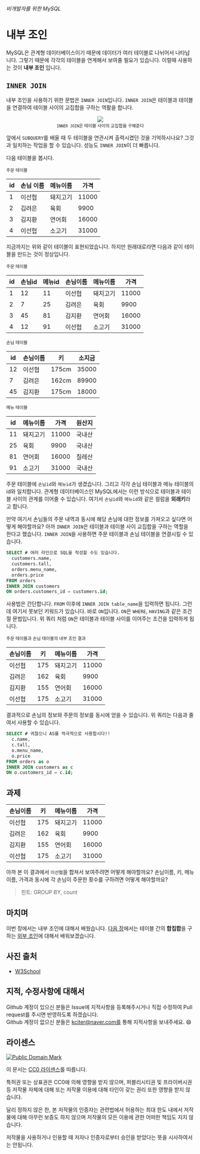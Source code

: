 ###### 비개발자를 위한 MySQL
# 내부 조인

MySQL은 관계형 데이터베이스이기 때문에 데이터가 여러 테이블로 나뉘어서 나타납니다. 그렇기 때문에 각각의 테이블을 연계해서 보여줄 필요가 있습니다. 이럴때 사용하는 것이 **내부 조인** 입니다.

## `INNER JOIN`
내부 조인을 사용하기 위한 문법은 `INNER JOIN`입니다. `INNER JOIN`은 테이블과 테이블을 연결하여 테이블 사이의 교집합을 구하는 역활을 합니다.

<p align="center">
  <img src="https://github.com/kciter/MySQLForNonDeveloper/blob/master/Images/inner_join.gif?raw=true"><br>
  <sub><code>INNER JOIN</code>은 테이블 사이의 교집합을 구해준다</sub>
</p>

앞에서 `SUBQUERY`를 배울 때 두 테이블을 연관시켜 출력시켰던 것을 기억하시나요? 그것과 일치하는 작업을 할 수 있습니다. 성능도 `INNER JOIN`이 더 빠릅니다.

다음 테이블을 봅시다.

<sub>주문 테이블</sub>

|id |손님 이름|메뉴이름|가격 |
|---|---------|--------|-----|
|1  |이선협   |돼지고기|11000|
|2  |김려은   |육회    |9900 |
|3  |김지환   |연어회  |16000|
|4  |이선협   |소고기  |31000|


지금까지는 위와 같이 테이블이 표현되었습니다. 하지만 원래대로라면 다음과 같이 테이블을 만드는 것이 정상입니다.

<sub>주문 테이블</sub>

|id |손님id|메뉴id|손님이름|메뉴이름|가격 |
|---|------|------|--------|--------|-----|
|1  |12    |11    |이선협  |돼지고기|11000|
|2  |7     |25    |김려은  |육회    |9900 |
|3  |45    |81    |김지환  |연어회  |16000|
|4  |12    |91    |이선협   |소고기  |31000|

<sub>손님 테이블</sub>

|id |손님이름|키   |소지금|
|---|--------|-----|------|
|12 |이선협  |175cm|35000 |
|7  |김려은  |162cm|89900 |
|45 |김지환  |175cm|18000 |

<sub>메뉴 테이블</sub>

|id |메뉴이름|가격  |원산지|
|---|--------|------|------|
|11 |돼지고기|11000 |국내산|
|25 |육회    |9900  |국내산|
|81 |연어회  |16000 |칠레산|
|91 |소고기  |31000 |국내산|

주문 테이블에 `손님id`와 `메뉴id`가 생겼습니다. 그리고 각각 손님 테이블과 메뉴 테이블의 id와 일치합니다. 관계형 데이터베이스인 MySQL에서는 이런 방식으로 테이블과 테이블 사이의 관계를 이어줄 수 있습니다. 여기서 `손님id`와 `메뉴id`와 같은 컬럼을 **외래키**라고 합니다.

만약 여기서 손님들의 주문 내역과 동시에 해당 손님에 대한 정보를 가져오고 싶다면 어떻게 해야할까요? 아까 `INNER JOIN`은 테이블과 테이블 사이 교집합을 구하는 역할을 한다고 했습니다. `INNER JOIN`을 사용하면 주문 테이블과 손님 테이블을 연결시킬 수 있습니다.

```sql
SELECT # 여러 라인으로 SQL을 작성할 수도 있습니다.
  customers.name,
  customers.tall,
  orders.menu_name, 
  orders.price
FROM orders
INNER JOIN customers
ON orders.customers_id = customers.id;
```

사용법은 간단합니다. `FROM` 이후에 `INNER JOIN table_name`을 입력하면 됩니다. 그런데 여기서 못보던 키워드가 있습니다. 바로 `ON`입니다. `ON`은 `WHERE`, `HAVING`과 같은 조건절 문법입니다. 위 쿼리 처럼 `ON`은 테이블과 테이블 사이를 이어주는 조건을 입력하게 됩니다.

<sub>주문 테이블과 손님 테이블의 내부 조인 결과</sub>

|손님이름|키 |메뉴이름|가격 |
|--------|---|--------|-----|
|이선협  |175|돼지고기|11000|
|김려은  |162|육회    |9900 |
|김지환  |155|연어회  |16000|
|이선협  |175|소고기  |31000|

결과적으로 손님의 정보와 주문의 정보를 동시에 얻을 수 있습니다. 위 쿼리는 다음과 줄여서 사용할 수 있습니다.

```sql
SELECT # 귀찮으니 AS를 적극적으로 사용합시다!!
  c.name,
  c.tall,
  o.menu_name, 
  o.price
FROM orders as o
INNER JOIN customers as c
ON o.customers_id = c.id;
```

## 과제

|손님이름|키 |메뉴이름|가격 |
|--------|---|--------|-----|
|이선협  |175|돼지고기|11000|
|김려은  |162|육회    |9900 |
|김지환  |155|연어회  |16000|
|이선협  |175|소고기  |31000|

아까 본 이 결과에서 `이선협`을 합쳐서 보여주려면 어떻게 해야할까요? 손님이름, 키, 메뉴이름, 가격과 동시에 각 손님이 주문한 횟수를 구하려면 어떻게 해야할까요?

> 힌트: GROUP BY, count

## 마치며
이번 장에서는 내부 조인에 대해서 배웠습니다. [다음 장](OUTER-JOIN.md)에서는 테이블 간의 **합집합**을 구하는 [외부 조인](OUTER-JOIN.md)에 대해서 배워보겠습니다.

## 사진 출처
* [W3School](http://w3schools.com/sql/)

## 지적, 수정사항에 대해서
Github 계정이 있으신 분들은 Issue에 지적사항을 등록해주시거나 직접 수정하여 Pull request를 주시면 반영하도록 하겠습니다. <br>Github 계정이 없으신 분들은 kciter@naver.com를 통해 지적사항을 보내주세요. :smile:

## 라이센스
<a rel="license" href="http://creativecommons.org/publicdomain/mark/1.0/">
<img src="https://licensebuttons.net/p/mark/1.0/88x31.png" alt="Public Domain Mark" />
</a>

이 문서는 [CC0 라이센스](LICENSE)를 따릅니다.

특허권 또는 상표권은 CC0에 의해 영향을 받지 않으며, 퍼블리시티권 및 프라이버시권 등 저작물 자체에 대해 또는 저작물 이용에 대해 타인이 갖는 권리 또한 영향을 받지 않습니다.

달리 정하지 않은 한, 본 저작물의 인증자는 관련법에서 허용하는 최대 한도 내에서 저작물에 대해 아무런 보증도 하지 않으며 저작물의 모든 이용에 관한 어떠한 책임도 지지 않습니다.

저작물을 사용하거나 인용할 때 저자나 인증자로부터 승인을 받았다는 뜻을 시사하여서는 안됩니다.
